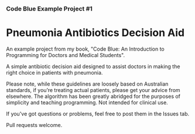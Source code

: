 ### Code Blue Example Project #1

# Pneumonia Antibiotics Decision Aid

An example project from my book, "Code Blue: An Introduction to Programming for Doctors and Medical Students".

A simple antibiotic decision aid designed to assist doctors in making the right choice in patients with pneumonia.

Please note, while these guidelines are loosely based on Australian standards, if you’re treating actual patients, please get your advice from elsewhere. The algorithm has been greatly abridged for the purposes of simplicity and teaching programming. Not intended for clinical use.

If you've got questions or problems, feel free to post them in the Issues tab.

Pull requests welcome.
